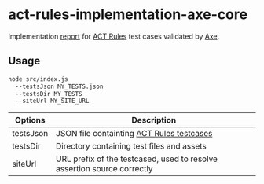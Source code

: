 # act-rules-implementation-axe-core

Implementation [report](./report.json) for [ACT Rules](https://github.com/act-rules/act-rules.github.io) test cases validated by [Axe](https://github.com/dequelabs/axe-core).

## Usage

```sh
node src/index.js 
  --testsJson MY_TESTS.json 
  --testsDir MY_TESTS 
  --siteUrl MY_SITE_URL
```

| Options | Description |
|---|---|
| testsJson | JSON file containting [ACT Rules testcases](https://act-rules.github.io/testcases.json) |
| testsDir | Directory containing test files and assets |
| siteUrl | URL prefix of the testcased, used to resolve assertion source correctly |
